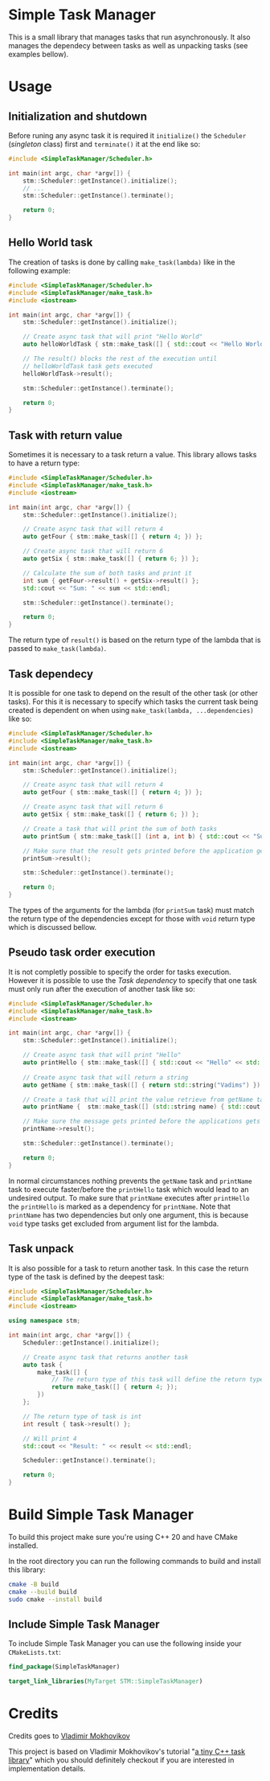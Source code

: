 # Simple Task Manager

This is a small library that manages tasks that run asynchronously. It also manages the dependecy between tasks as well as unpacking tasks (see examples bellow).

# Usage

## Initialization and shutdown

Before runing any async task it is required it `initialize()` the `Scheduler` (*singleton* class) first and `terminate()` it at the end like so:

```cpp
#include <SimpleTaskManager/Scheduler.h>

int main(int argc, char *argv[]) {
    stm::Scheduler::getInstance().initialize();
    // ...
    stm::Scheduler::getInstance().terminate();

    return 0;
}
```

## Hello World task

The creation of tasks is done by calling `make_task(lambda)` like in the following example:

```cpp
#include <SimpleTaskManager/Scheduler.h>
#include <SimpleTaskManager/make_task.h>
#include <iostream>

int main(int argc, char *argv[]) {
    stm::Scheduler::getInstance().initialize();

    // Create async task that will print "Hello World"
    auto helloWorldTask { stm::make_task([] { std::cout << "Hello World!" << std::endl; }) };

    // The result() blocks the rest of the execution until
    // helloWorldTask task gets executed
    helloWorldTask->result();

    stm::Scheduler::getInstance().terminate();

    return 0;
}
```

## Task with return value

Sometimes it is necessary to a task return a value. This library allows tasks to have a return type:

```cpp
#include <SimpleTaskManager/Scheduler.h>
#include <SimpleTaskManager/make_task.h>
#include <iostream>

int main(int argc, char *argv[]) {
    stm::Scheduler::getInstance().initialize();

    // Create async task that will return 4
    auto getFour { stm::make_task([] { return 4; }) };

    // Create async task that will return 6
    auto getSix { stm::make_task([] { return 6; }) };

    // Calculate the sum of both tasks and print it
    int sum { getFour->result() + getSix->result() };
    std::cout << "Sum: " << sum << std::endl;

    stm::Scheduler::getInstance().terminate();

    return 0;
}
```

The return type of `result()` is based on the return type of the lambda that is passed to `make_task(lambda)`.

## Task dependecy

It is possible for one task to depend on the result of the other task (or other tasks). For this it is necessary to specify which tasks the current task being created is dependent on when using `make_task(lambda, ...dependencies)` like so:

```cpp
#include <SimpleTaskManager/Scheduler.h>
#include <SimpleTaskManager/make_task.h>
#include <iostream>

int main(int argc, char *argv[]) {
    stm::Scheduler::getInstance().initialize();

    // Create async task that will return 4
    auto getFour { stm::make_task([] { return 4; }) };

    // Create async task that will return 6
    auto getSix { stm::make_task([] { return 6; }) };

    // Create a task that will print the sum of both tasks
    auto printSum { stm::make_task([] (int a, int b) { std::cout << "Sum: " << (a + b) << std::endl; }, getFour, getSix) };

    // Make sure that the result gets printed before the application gets closed
    printSum->result();

    stm::Scheduler::getInstance().terminate();

    return 0;
}
```

The types of the arguments for the lambda (for `printSum` task) must match the return type of the dependencies except for those with `void` return type which is discussed bellow.

## Pseudo task order execution

It is not completly possible to specify the order for tasks execution. However it is possible to use the *Task dependency* to specify that one task must only run after the execution of another task like so:

```cpp
#include <SimpleTaskManager/Scheduler.h>
#include <SimpleTaskManager/make_task.h>
#include <iostream>

int main(int argc, char *argv[]) {
    stm::Scheduler::getInstance().initialize();

    // Create async task that will print "Hello"
    auto printHello { stm::make_task([] { std::cout << "Hello" << std::endl; }) };
    
    // Create async task that will return a string
    auto getName { stm::make_task([] { return std::string("Vadims") }) };

    // Create a task that will print the value retrieve from getName task
    auto printName {  stm::make_task([] (std::string name) { std::cout << name << std::endl; }, getName, printHello) };

    // Make sure the message gets printed before the applications gets closed
    printName->result();

    stm::Scheduler::getInstance().terminate();

    return 0;
}
```

In normal circumstances nothing prevents the `getName` task and `printName` task to execute faster/before the `printHello` task which would lead to an undesired output. To make sure that `printName` executes after `printHello` the `printHello` is marked as a dependency for `printName`. Note that `printName` has two dependencies but only one argument, this is because `void` type tasks get excluded from argument list for the lambda.

## Task unpack

It is also possible for a task to return another task. In this case the return type of the task is defined by the deepest task:

```cpp
#include <SimpleTaskManager/Scheduler.h>
#include <SimpleTaskManager/make_task.h>
#include <iostream>

using namespace stm;

int main(int argc, char *argv[]) {
    Scheduler::getInstance().initialize();

    // Create async task that returns another task
    auto task { 
        make_task([] { 
            // The return type of this task will define the return type of the outer task
            return make_task([] { return 4; }); 
        })
    };  

    // The return type of task is int
    int result { task->result() };

    // Will print 4
    std::cout << "Result: " << result << std::endl; 

    Scheduler::getInstance().terminate();

    return 0;
}
```

# Build Simple Task Manager

To build this project make sure you're using C++ 20 and have CMake installed.

In the root directory you can run the following commands to build and install this library:

```bash
cmake -B build
cmake --build build
sudo cmake --install build
```

## Include Simple Task Manager

To include Simple Task Manager you can use the following inside your `CMakeLists.txt`:

```cmake
find_package(SimpleTaskManager)

target_link_libraries(MyTarget STM::SimpleTaskManager)
```

# Credits

Credits goes to [Vladimir Mokhovikov](https://github.com/nongeneric)

This project is based on Vladimir Mokhovikov's tutorial "[a tiny C++ task library](https://www.rcebits.com/code/2019/05/02/tinytasks.html)" which you should definitely checkout if you are interested in implementation details.

